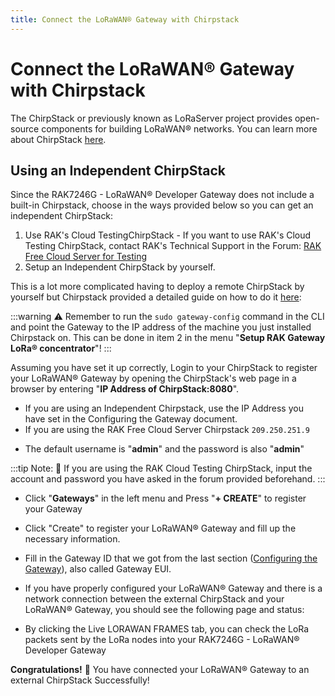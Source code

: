 ```yaml
---
title: Connect the LoRaWAN® Gateway with Chirpstack
---
```

# Connect the LoRaWAN® Gateway with Chirpstack

The ChirpStack or previously known as LoRaServer project provides open-source components for building LoRaWAN® networks. You can learn more about ChirpStack [here](https://www.chirpstack.io/).

## Using an Independent ChirpStack
Since the RAK7246G - LoRaWAN® Developer Gateway does not include a built-in Chirpstack, choose in the ways provided below so you can get an independent ChirpStack:
1. Use RAK's Cloud TestingChirpStack - If you want to use RAK's Cloud Testing ChirpStack, contact RAK's Technical Support in the Forum: [RAK Free Cloud Server for Testing](https://forum.rakwireless.com/t/rak-free-cloud-loraserver-for-testing/344)
2. Setup an Independent ChirpStack by yourself.

This is a lot more complicated having to deploy a remote ChirpStack by yourself but Chirpstack provided a detailed guide on how to do it [here](https://www.chirpstack.io/guides/debian-ubuntu/):

<rk-img src="/assets/images/quick-start-guide/rak7246/chirpstack_ubuntu.png" width="100%" figure-number = "1" caption="Chirpstack Getting Started Guide on Ubuntu"/>

:::warning 
 :warning: Remember to run the `sudo gateway-config` command in the CLI and point the Gateway to the IP address of the machine you just installed Chirpstack on. This can be done in item 2 in the menu "**Setup RAK Gateway LoRa® concentrator**"!
:::

Assuming you have set it up correctly, Login to your ChirpStack to register your LoRaWAN® Gateway by opening the ChirpStack's web page in a browser by entering "**IP Address of ChirpStack:8080**".

* If you are using an Independent Chirpstack, use the IP Address you have set in the Configuring the Gateway document. 
* If you are using the RAK Free Cloud Server Chirpstack `209.250.251.9`

<rk-img src="/assets/images/quick-start-guide/rak7246/chirpstack_login.png" width="100%" figure-number = "2" caption="ChirpStack Login Page"/>

* The default username is "**admin**" and the password is also "**admin**"

:::tip Note:
:pencil: If you are using the RAK Cloud Testing ChirpStack, input the account and password you have asked in the forum provided beforehand.
:::

<rk-img src="/assets/images/quick-start-guide/rak7246/chirpstack_home.png" width="100%" figure-number = "3" caption="ChirpStack Home Page"/>

* Click "**Gateways**" in the left menu and Press "**+ CREATE**" to register your Gateway

<rk-img src="/assets/images/quick-start-guide/rak7246/chirpstack_gateway.png" width="100%" figure-number = "4" caption="ChirpStack Registered Gateways"/>

* Click "Create" to register your LoRaWAN® Gateway and fill up the necessary information.

<rk-img src="/assets/images/quick-start-guide/rak7246/chirpstack_register_gateway.png" width="100%" figure-number = "5" caption="Registering your own Gateway"/>

* Fill in the Gateway ID that we got from the last section ([Configuring the Gateway](./configuring-the-gateway.md)), also called Gateway EUI.
<rk-img src="/assets/images/quick-start-guide/rak7246/gateway_id.png" width="100%" figure-number = "6" caption="Gateway ID"/>

* If you have properly configured your LoRaWAN® Gateway and there is a network connection between the external ChirpStack and your LoRaWAN® Gateway, you should see the following page and status:

<rk-img src="/assets/images/quick-start-guide/rak7246/chirpstack_success.png" width="100%" figure-number = "7" caption=" Successfully Registered the Gateway"/>

* By clicking the Live LORAWAN FRAMES tab, you can check the LoRa packets sent by the LoRa nodes into your RAK7246G - LoRaWAN® Developer Gateway

**Congratulations!** :tada: You have connected your LoRaWAN® Gateway to an external ChirpStack Successfully!




